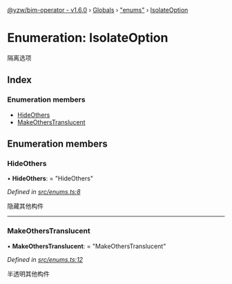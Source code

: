 [@yzw/bim-operator - v1.6.0](../README.md) › [Globals](../globals.md) › ["enums"](../modules/_enums_.md) › [IsolateOption](_enums_.isolateoption.md)

# Enumeration: IsolateOption

隔离选项

## Index

### Enumeration members

* [HideOthers](_enums_.isolateoption.md#hideothers)
* [MakeOthersTranslucent](_enums_.isolateoption.md#makeotherstranslucent)

## Enumeration members

###  HideOthers

• **HideOthers**: = "HideOthers"

*Defined in [src/enums.ts:8](https://github.com/youkaisteve/bim-operator/blob/aeaafe6/src/enums.ts#L8)*

隐藏其他构件

___

###  MakeOthersTranslucent

• **MakeOthersTranslucent**: = "MakeOthersTranslucent"

*Defined in [src/enums.ts:12](https://github.com/youkaisteve/bim-operator/blob/aeaafe6/src/enums.ts#L12)*

半透明其他构件
